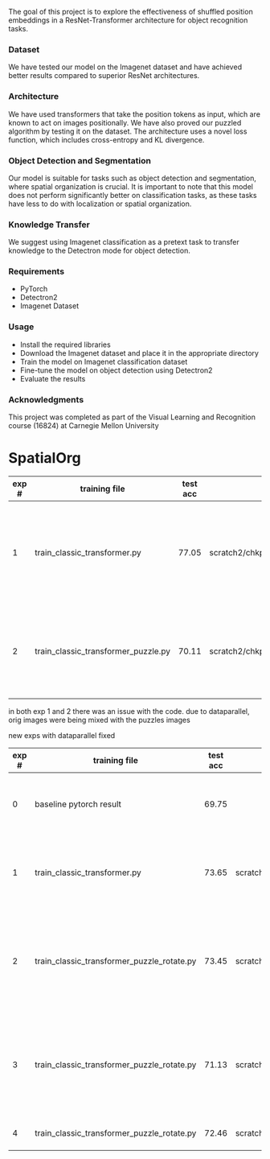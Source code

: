 The goal of this project is to explore the effectiveness of shuffled position embeddings in a ResNet-Transformer architecture for object recognition tasks.

### Dataset
We have tested our model on the Imagenet dataset and have achieved better results compared to superior ResNet architectures.

### Architecture
We have used transformers that take the position tokens as input, which are known to act on images positionally. We have also proved our puzzled algorithm by testing it on the dataset. The architecture uses a novel loss function, which includes cross-entropy and KL divergence.

### Object Detection and Segmentation
Our model is suitable for tasks such as object detection and segmentation, where spatial organization is crucial. It is important to note that this model does not perform significantly better on classification tasks, as these tasks have less to do with localization or spatial organization.

### Knowledge Transfer
We suggest using Imagenet classification as a pretext task to transfer knowledge to the Detectron mode for object detection.

### Requirements
- PyTorch
- Detectron2
- Imagenet Dataset

### Usage
- Install the required libraries
- Download the Imagenet dataset and place it in the appropriate directory
- Train the model on Imagenet classification dataset
- Fine-tune the model on object detection using Detectron2
- Evaluate the results

### Acknowledgments
This project was completed as part of the Visual Learning and Recognition course (16824) at Carnegie Mellon University


# SpatialOrg

| exp # | training file                       | test acc | checkpoint                                                              | info                                                                                                      | 
|-------|-------------------------------------|----------|-------------------------------------------------------------------------|-----------------------------------------------------------------------------------------------------------|
| 1     | train_classic_transformer.py        | 77.05    | scratch2/chkpt/spatial_org/train_classic_transformer/res50              | res50 as backbone and 3 layer transformer as final classifier without any augmentation or additional loss |
| 2     | train_classic_transformer_puzzle.py | 70.11    | scratch2/chkpt/spatial_org/train_classic_transformer_puzzle/res18_lr0.1 | res18 with 3x transformer enc with puzzeling idea with loss weights 0.5, 0.5, 0.05, 0.05                  | 

in both exp 1 and 2 there was an issue with the code. due to dataparallel, orig images were being mixed with the puzzles
images

new exps with dataparallel fixed

| exp # | training file                              | test acc | checkpoint                                                                                                      | info                                                                                                       | 
|-------|--------------------------------------------|----------|-----------------------------------------------------------------------------------------------------------------|------------------------------------------------------------------------------------------------------------|
| 0     | baseline pytorch result                    | 69.75    |                                                                                                                 | baseline model which the resnet backbone with a linear classifier                                          |
| 1     | train_classic_transformer.py               | 73.65    | scratch2/chkpt/spatial_org/train_classic_transformer/res18_0.1                                                  | res18 as backbone and 3x transformer enc with only classification loss                                     | 
| 2     | train_classic_transformer_puzzle_rotate.py | 73.45    | scratch2/chkpt/spatial_org/train_classic_transformer_puzzle_rotate/norotate_0.4_0.4_0.1_0.1                     | res18 as backbone and 3x transformer enc with puzzeling idea WITHOUT rotation, loss coefs=0.4,0.4, 0.1,0.1 |
| 3     | train_classic_transformer_puzzle_rotate.py | 71.13    | scratch2/chkpt/spatial_org/train_classic_transformer_puzzle_rotate/rotate_res18_0.4_0.4_0.1_0.1                 | res18 as backbone and 3x transformer enc with puzzeling idea WITH rotation, loss coefs=0.4,0.4, 0.1,0.1    | 
| 4     | train_classic_transformer_puzzle_rotate.py | 72.46    | scratch2/chkpt/spatial_org/train_classic_transformer_puzzle_rotate/norotate_res18_0.4_0.4_0.1_0.1_2xtransformer | exp #2 with 2 transformer encoders                                                                         | 
